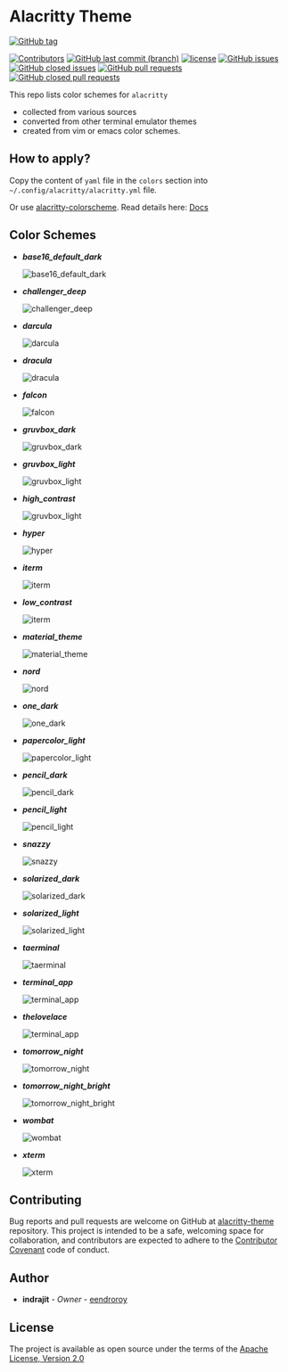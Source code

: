 # Alacritty Theme

[![GitHub tag](https://img.shields.io/github/tag/eendroroy/alacritty-theme.svg)](https://github.com/eendroroy/alacritty-theme/tags)

[![Contributors](https://img.shields.io/github/contributors/eendroroy/alacritty-theme.svg)](https://github.com/eendroroy/alacritty-theme/graphs/contributors)
[![GitHub last commit (branch)](https://img.shields.io/github/last-commit/eendroroy/alacritty-theme/master.svg)](https://github.com/eendroroy/alacritty-theme)
[![license](https://img.shields.io/github/license/eendroroy/alacritty-theme.svg)](https://github.com/eendroroy/alacritty-theme/blob/master/LICENSE)
[![GitHub issues](https://img.shields.io/github/issues/eendroroy/alacritty-theme.svg)](https://github.com/eendroroy/alacritty-theme/issues)
[![GitHub closed issues](https://img.shields.io/github/issues-closed/eendroroy/alacritty-theme.svg)](https://github.com/eendroroy/alacritty-theme/issues?q=is%3Aissue+is%3Aclosed)
[![GitHub pull requests](https://img.shields.io/github/issues-pr/eendroroy/alacritty-theme.svg)](https://github.com/eendroroy/alacritty-theme/pulls)
[![GitHub closed pull requests](https://img.shields.io/github/issues-pr-closed/eendroroy/alacritty-theme.svg)](https://github.com/eendroroy/alacritty-theme/pulls?q=is%3Apr+is%3Aclosed)

This repo lists color schemes for `alacritty`

- collected from various sources
- converted from other terminal emulator themes
- created from vim or emacs color schemes.

## How to apply?

Copy the content of `yaml` file in the `colors` section into `~/.config/alacritty/alacritty.yml` file.

Or use [alacritty-colorscheme](https://github.com/toggle-corp/alacritty-colorscheme). Read details here: [Docs](https://github.com/toggle-corp/alacritty-colorscheme/blob/master/README.md)

## Color Schemes

- **_base16_default_dark_**

  ![base16_default_dark](images/base16_default_dark.png)

- **_challenger_deep_**

  ![challenger_deep](images/challenger_deep.png)

- **_darcula_**

  ![darcula](images/darcula.png)

- **_dracula_**

  ![dracula](images/dracula.png)

- **_falcon_**

  ![falcon](images/falcon.png)

- **_gruvbox_dark_**

  ![gruvbox_dark](images/gruvbox_dark.png)

- **_gruvbox_light_**

  ![gruvbox_light](images/gruvbox_light.png)

- **_high_contrast_**

  ![gruvbox_light](images/high_contrast.png)

- **_hyper_**

  ![hyper](images/hyper.png)

- **_iterm_**

  ![iterm](images/iterm.png)

- **_low_contrast_**

  ![iterm](images/low_contrast.png)

- **_material_theme_**

  ![material_theme](images/material_theme.png)

- **_nord_**

  ![nord](images/nord.png)

- **_one_dark_**

  ![one_dark](images/one_dark.png)

- **_papercolor_light_**

  ![papercolor_light](images/papercolor_light.png)

- **_pencil_dark_**

  ![pencil_dark](images/pencil_dark.png)

- **_pencil_light_**

  ![pencil_light](images/pencil_light.png)

- **_snazzy_**

  ![snazzy](images/snazzy.png)

- **_solarized_dark_**

  ![solarized_dark](images/solarized_dark.png)

- **_solarized_light_**

  ![solarized_light](images/solarized_light.png)

- **_taerminal_**

  ![taerminal](images/taerminal.png)

- **_terminal_app_**

  ![terminal_app](images/terminal_app.png)

- **_thelovelace_**

  ![terminal_app](images/thelovelace.png)

- **_tomorrow_night_**

  ![tomorrow_night](images/tomorrow_night.png)

- **_tomorrow_night_bright_**

  ![tomorrow_night_bright](images/tomorrow_night_bright.png)

- **_wombat_**

  ![wombat](images/wombat.png)

- **_xterm_**

  ![xterm](images/xterm.png)


## Contributing

Bug reports and pull requests are welcome on GitHub at [alacritty-theme](https://github.com/eendroroy/alacritty-theme) repository.
This project is intended to be a safe, welcoming space for collaboration, and contributors are expected to adhere to the [Contributor Covenant](http://contributor-covenant.org) code of conduct.

## Author

* **indrajit** - *Owner* - [eendroroy](https://github.com/eendroroy)

## License

The project is available as open source under the terms of the [Apache License, Version 2.0](LICENSE)
